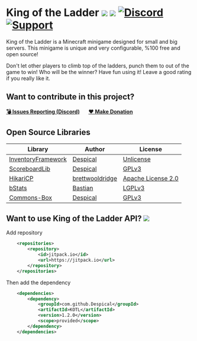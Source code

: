 # King of the Ladder [![](https://img.shields.io/badge/javadocs-latest-red.svg)](https://javadoc.jitpack.io/com/github/Despical/KOTL/latest/javadoc/) [![](https://img.shields.io/badge/wiki-click-blue.svg)](https://github.com/Despical/KOTL/wiki) [![Discord](https://img.shields.io/discord/719922452259668000.svg?color=7289DA&label=discord)](https://discord.gg/Vhyy4HA) [![Support](https://img.shields.io/badge/Patreon-Support-orange.svg?logo=Patreon)](https://www.patreon.com/despical)
King of the Ladder is a Minecraft minigame designed for small and big servers. This minigame is unique and very configurable, %100 free and open source! 

Don't let other players to climb top of the ladders, punch them to out of the game to win! Who will be the winner? Have fun using it! Leave a good rating if you really like it.

## Want to contribute in this project?
[**💣 Issues Reporting (Discord)**](https://discordapp.com/invite/Vhyy4HA)&nbsp;&nbsp;&nbsp;&nbsp;&nbsp;&nbsp;[**❤ Make Donation**](https://www.patreon.com/despical)

## Open Source Libraries
| Library                                                     | Author                                          | License                                                                    |
|-------------------------------------------------------------|-------------------------------------------------|----------------------------------------------------------------------------|
| [InventoryFramework](https://github.com/Despical/InventoryFramework/)   | [Despical](https://github.com/Despical) | [Unlicense](https://github.com/Despical/InventoryFramework/blob/master/LICENSE)        |
| [ScoreboardLib](https://github.com/Despical/Commons-Box/tree/master/src/main/java/me/despical/commonsbox/scoreboard) | [Despical](https://github.com/Despical)         | [GPLv3](https://github.com/Despical/Commons-Box/blob/master/LICENSE.md)    |
| [HikariCP](https://github.com/brettwooldridge/HikariCP)     | [brettwooldridge](https://github.com/brettwooldridge) | [Apache License 2.0](https://github.com/brettwooldridge/HikariCP/blob/dev/LICENSE) |
| [bStats](https://github.com/Bastian/bStats-Metrics)         | [Bastian](https://github.com/Bastian)           | [LGPLv3](https://github.com/Bastian/bStats-Metrics/blob/master/LICENSE)    |
| [Commons-Box](https://github.com/Despical/Commons-Box)        | [Despical](https://github.com/Despical)             | [GPLv3](https://github.com/Despical/Commons-Box/blob/master/LICENSE.md)      |


## Want to use King of the Ladder API? [![](https://jitpack.io/v/Despical/KOTL.svg)](https://jitpack.io/#Despical/KOTL)
Add repository
```xml
    <repositories>
        <repository>
            <id>jitpack.io</id>
            <url>https://jitpack.io</url>
        </repository>
    </repositories>
```
Then add the dependency
```xml
    <dependencies>
        <dependency>
            <groupId>com.github.Despical</groupId>
            <artifactId>KOTL</artifactId>
            <version>1.2.0</version>
            <scope>provided</scope>
        </dependency>
    </dependencies>
```

